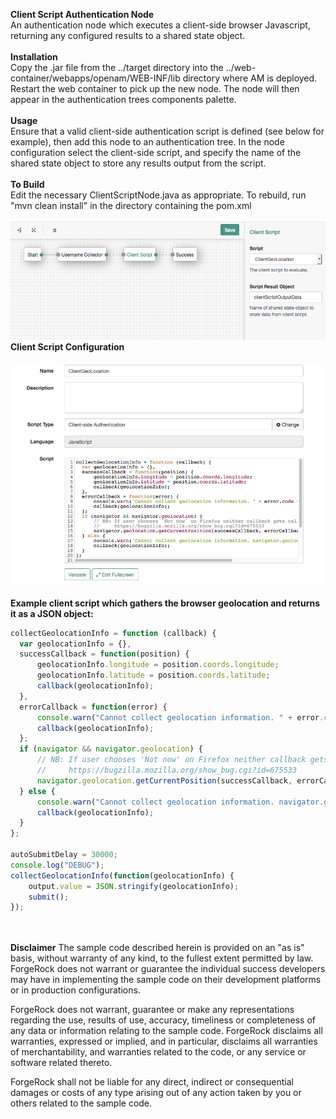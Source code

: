 <!--
 * The contents of this file are subject to the terms of the Common Development and
 * Distribution License (the License). You may not use this file except in compliance with the
 * License.
 *
 * You can obtain a copy of the License at legal/CDDLv1.0.txt. See the License for the
 * specific language governing permission and limitations under the License.
 *
 * When distributing Covered Software, include this CDDL Header Notice in each file and include
 * the License file at legal/CDDLv1.0.txt. If applicable, add the following below the CDDL
 * Header, with the fields enclosed by brackets [] replaced by your own identifying
 * information: "Portions copyright [year] [name of copyright owner]".
 *
 * Copyright 2017 ForgeRock AS.
-->
<b>Client Script Authentication Node</b>
<br/>
An authentication node which executes a client-side browser Javascript, returning any configured results to a shared state object. 
<br/>
<br/>
<b>Installation</b>
<br/>
Copy the .jar file from the ../target directory into the ../web-container/webapps/openam/WEB-INF/lib directory where AM is deployed.  Restart the web container to pick up the new node.  The node will then appear in the authentication trees components palette.
<br/>
<br/>
<b>Usage</b>
<br/>
Ensure that a valid client-side authentication script is defined (see below for example), then add this node to an authentication tree. In the node configuration select the client-side script, and specify the name of the shared state object to store any results output from the script.
<br/>
<br/>
<b>To Build</b>
<br/>
Edit the necessary ClientScriptNode.java as appropriate.  To rebuild, run "mvn clean install" in the directory containing the pom.xml
<br/>
<br/>
![ScreenShot](./clientscriptnode.png)
<br/>
<b>Client Script Configuration</b>
<br/>
<br/>
![ScreenShot](./clientscript.png)
<br/>
<br/>
<b>Example client script which gathers the browser geolocation and returns it as a JSON object:</b>
<br/>
```javascript
collectGeolocationInfo = function (callback) {
  var geolocationInfo = {},
  successCallback = function(position) {
      geolocationInfo.longitude = position.coords.longitude;
      geolocationInfo.latitude = position.coords.latitude;
      callback(geolocationInfo);
  }, 
  errorCallback = function(error) {
      console.warn("Cannot collect geolocation information. " + error.code + ": " + error.message);
      callback(geolocationInfo);
  };
  if (navigator && navigator.geolocation) {
      // NB: If user chooses 'Not now' on Firefox neither callback gets called
      //     https://bugzilla.mozilla.org/show_bug.cgi?id=675533
      navigator.geolocation.getCurrentPosition(successCallback, errorCallback);
  } else {
      console.warn("Cannot collect geolocation information. navigator.geolocation is not defined.");
      callback(geolocationInfo);
  }
};

autoSubmitDelay = 30000;
console.log("DEBUG");
collectGeolocationInfo(function(geolocationInfo) {
    output.value = JSON.stringify(geolocationInfo);
    submit();
});
```
<br/>
<br/>
<b>Disclaimer</b>
The sample code described herein is provided on an "as is" basis, without warranty of any kind, to the fullest extent permitted by law. ForgeRock does not warrant or guarantee the individual success developers may have in implementing the sample code on their development platforms or in production configurations.

ForgeRock does not warrant, guarantee or make any representations regarding the use, results of use, accuracy, timeliness or completeness of any data or information relating to the sample code. ForgeRock disclaims all warranties, expressed or implied, and in particular, disclaims all warranties of merchantability, and warranties related to the code, or any service or software related thereto.

ForgeRock shall not be liable for any direct, indirect or consequential damages or costs of any type arising out of any action taken by you or others related to the sample code.